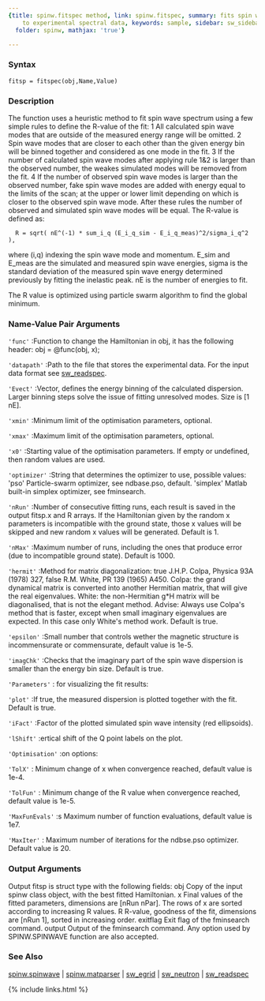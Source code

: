 ```yaml
---
{title: spinw.fitspec method, link: spinw.fitspec, summary: fits spin wave spectra
    to experimental spectral data, keywords: sample, sidebar: sw_sidebar, permalink: spinw_fitspec.html,
  folder: spinw, mathjax: 'true'}

---
```


### Syntax

`fitsp = fitspec(obj,Name,Value)`

### Description

The function uses a heuristic method to fit spin wave spectrum using a
few simple rules to define the R-value of the fit:
  1 All calculated spin wave modes that are outside of the measured
    energy range will be omitted.
  2 Spin wave modes that are closer to each other than the given energy
    bin will be binned together and considered as one mode in the fit.
  3 If the number of calculated spin wave modes after applying rule 1&2 
    is larger than the observed number, the weakes simulated modes will
    be removed from the fit.
  4 If the number of observed spin wave modes is larger than the observed
    number, fake spin wave modes are added with energy equal to the
    limits of the scan; at the upper or lower limit depending on which is
    closer to the observed spin wave mode.
After these rules the number of observed and simulated spin wave modes
will be equal. The R-value is defined as:
 
      R = sqrt( nE^(-1) * sum_i_q (E_i_q_sim - E_i_q_meas)^2/sigma_i_q^2 ),
 
where (i,q) indexing the spin wave mode and momentum. E_sim and E_meas
are the simulated and measured spin wave energies, sigma is the standard
deviation of the measured spin wave energy determined previously by
fitting the inelastic peak. nE is the number of energies to fit.
 
The R value is optimized using particle swarm algorithm to find the
global minimum.
 

### Name-Value Pair Arguments

`'func'`
:Function to change the Hamiltonian in obj, it has the following
 header:
          obj = @func(obj, x);

`'datapath'`
:Path to the file that stores the experimental data. For the
 input data format see <a href="matlab:doc sw_readspec">sw_readspec</a>.

`'Evect'`
:Vector, defines the energy binning of the calculated
 dispersion. Larger binning steps solve the issue of fitting
 unresolved modes. Size is [1 nE].

`'xmin'`
:Minimum limit of the optimisation parameters, optional.

`'xmax'`
:Maximum limit of the optimisation parameters, optional.

`'x0'`
:Starting value of the optimisation parameters. If empty
 or undefined, then random values are used.

`'optimizer'`
:String that determines the optimizer to use, possible values:
     'pso'       Particle-swarm optimizer, see ndbase.pso,
                 default.
     'simplex'   Matlab built-in simplex optimizer, see
                 fminsearch.

`'nRun'`
:Number of consecutive fitting runs, each result is saved in the
 output fitsp.x and R arrays. If the Hamiltonian given by the
 random x parameters is incompatible with the ground state,
 those x values will be skipped and new random x values will be
 generated. Default is 1.

`'nMax'`
:Maximum number of runs, including the ones that produce error
 (due to incompatible ground state). Default is 1000.

`'hermit'`
:Method for matrix diagonalization:
        true      J.H.P. Colpa, Physica 93A (1978) 327,
        false     R.M. White, PR 139 (1965) A450.
 Colpa: the grand dynamical matrix is converted into another
        Hermitian matrix, that will give the real eigenvalues.
 White: the non-Hermitian g*H matrix will be diagonalised,
        that is not the elegant method.
 Advise:
 Always use Colpa's method that is faster, except when small
 imaginary eigenvalues are expected. In this case only White's
 method work.
 Default is true.

`'epsilon'`
:Small number that controls wether the magnetic structure is
 incommensurate or commensurate, default value is 1e-5.

`'imagChk'`
:Checks that the imaginary part of the spin wave dispersion is
 smaller than the energy bin size. Default is true.

`'Parameters'`
: for visualizing the fit results:

`'plot'`
:If true, the measured dispersion is plotted together with the
 fit. Default is true.

`'iFact'`
:Factor of the plotted simulated spin wave intensity (red
 ellipsoids).

`'lShift'`
:ertical shift of the Q point labels on the plot.

`'Optimisation'`
:on options:

`'TolX'`
:    Minimum change of x when convergence reached, default
     value is 1e-4.

`'TolFun'`
:    Minimum change of the R value when convergence reached,
     default value is 1e-5.

`'MaxFunEvals'`
:s   Maximum number of function evaluations, default value is
     1e7.

`'MaxIter'`
:    Maximum number of iterations for the ndbse.pso optimizer.
     Default value is 20.

### Output Arguments

Output fitsp is struct type with the following fields:
obj       Copy of the input spinw class object, with the best fitted
          Hamiltonian.
x         Final values of the fitted parameters, dimensions are
          [nRun nPar]. The rows of x are sorted according to increasing R
          values.
R         R-value, goodness of the fit, dimensions are [nRun 1], sorted
          in increasing order.
exitflag  Exit flag of the fminsearch command.
output    Output of the fminsearch command.
Any option used by SPINW.SPINWAVE function are also accepted.

### See Also

[spinw.spinwave](spinw_spinwave.html) \| [spinw.matparser](spinw_matparser.html) \| [sw_egrid](sw_egrid.html) \| [sw_neutron](sw_neutron.html) \| [sw_readspec](sw_readspec.html)

{% include links.html %}
